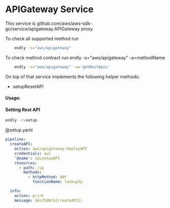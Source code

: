 # APIGateway Service

This service is github.com/aws/aws-sdk-go/service/apigateway.APIGateway proxy 

To check all supported method run
```bash
    endly -s="aws/apigateway"
```

To check method contract run endly -s="aws/apigateway" -a=methodName
```bash
    endly -s="aws/apigateway" -a='getRestApis'
```

On top of that service implements the following helper methods:
- setupResetAPI

#### Usage:

#### Setting Rest API

```bash
endly -r=setup
```

@setup.yaml
```yaml
pipeline:
  createAPI:
    action: aws/apigateway:deployAPI
    credentials: aws
    '@name': ipLookupAPI
    resources:
      - path: /ip
        methods:
          - httpMethod: ANY
            functionName: lookupIp

  info:
    action: print
    message: $AsJSON(${createAPI})
```

